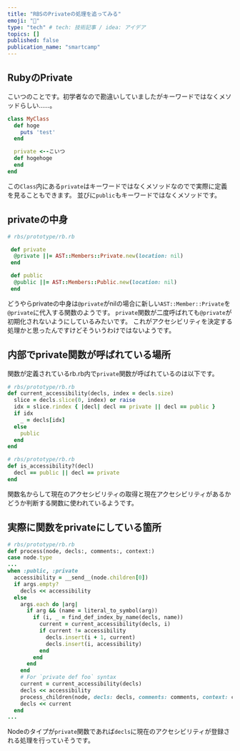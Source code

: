 ```yaml
---
title: "RBSのPrivateの処理を追ってみる"
emoji: "🐼"
type: "tech" # tech: 技術記事 / idea: アイデア
topics: []
published: false
publication_name: "smartcamp"
---
```


## RubyのPrivate

こいつのことです。初学者なので勘違いしていましたがキーワードではなくメソッドらしい……。

```ruby
class MyClass
  def hoge
    puts 'test'
  end

  private <--こいつ
  def hogehoge
  end
end
```

この`Class`内にある`private`はキーワードではなくメソッドなのでで実際に定義を見ることもできます。
並びに`public`もキーワードではなくメソッドです。

## privateの中身

```ruby
# rbs/prototype/rb.rb

 def private
  @private ||= AST::Members::Private.new(location: nil)
 end

 def public
  @public ||= AST::Members::Public.new(location: nil)
 end
```

どうやらprivateの中身は`@private`がnilの場合に新しい`AST::Member::Private`を`@private`に代入する関数のようです。
`private`関数が二度呼ばれても`@private`が初期化されないようにしているみたいです。
これがアクセシビリティを決定する処理かと思ったんですけどそういうわけではないようです。

## 内部でprivate関数が呼ばれている場所

関数が定義されているrb.rb内で`private`関数が呼ばれているのは以下です。

```ruby
# rbs/prototype/rb.rb
def current_accessibility(decls, index = decls.size)
  slice = decls.slice(0, index) or raise
  idx = slice.rindex { |decl| decl == private || decl == public }
  if idx
    _ = decls[idx]
  else
    public
  end
end
```

```ruby
# rbs/prototype/rb.rb
def is_accessibility?(decl)
  decl == public || decl == private
end
```

関数名からして現在のアクセシビリティの取得と現在アクセシビリティがあるかどうか判断する関数に使われているようです。

## 実際に関数をprivateにしている箇所

```ruby
# rbs/prototype/rb.rb
def process(node, decls:, comments:, context:)
case node.type
...
when :public, :private
  accessibility = __send__(node.children[0])
  if args.empty?
    decls << accessibility
  else
    args.each do |arg|
      if arg && (name = literal_to_symbol(arg))
        if (i, _ = find_def_index_by_name(decls, name))
          current = current_accessibility(decls, i)
          if current != accessibility
            decls.insert(i + 1, current)
            decls.insert(i, accessibility)
          end
        end
      end
    end
    # For `private def foo` syntax
    current = current_accessibility(decls)
    decls << accessibility
    process_children(node, decls: decls, comments: comments, context: context)
    decls << current
  end
...
```

Nodeのタイプが`private`関数であれば`decls`に現在のアクセシビリティが登録される処理を行っていそうです。
